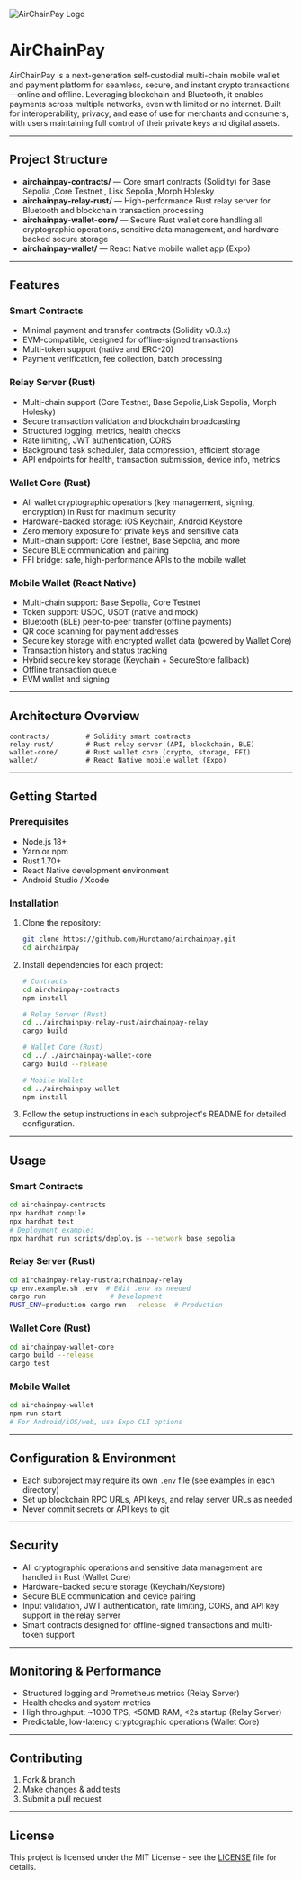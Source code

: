 ![AirChainPay Logo](https://rose-imaginative-lion-87.mypinata.cloud/ipfs/bafybeiby6qp7p7kkey3lrrp5jhbgqg7rw6agpfcnitjepyinke2xhejboa)

# AirChainPay

AirChainPay is a next-generation self-custodial multi-chain mobile wallet and payment platform for seamless, secure, and instant crypto transactions—online and offline. Leveraging blockchain and Bluetooth, it enables payments across multiple networks, even with limited or no internet. Built for interoperability, privacy, and ease of use for merchants and consumers, with users maintaining full control of their private keys and digital assets.

---

## Project Structure

- **airchainpay-contracts/** — Core smart contracts (Solidity) for Base Sepolia ,Core Testnet , Lisk Sepolia ,Morph Holesky
- **airchainpay-relay-rust/** — High-performance Rust relay server for Bluetooth and blockchain transaction processing
- **airchainpay-wallet-core/** — Secure Rust wallet core handling all cryptographic operations, sensitive data management, and hardware-backed secure storage
- **airchainpay-wallet/** — React Native mobile wallet app (Expo)

---

## Features

### Smart Contracts
- Minimal payment and transfer contracts (Solidity v0.8.x)
- EVM-compatible, designed for offline-signed transactions
- Multi-token support (native and ERC-20)
- Payment verification, fee collection, batch processing

### Relay Server (Rust)
- Multi-chain support (Core Testnet, Base Sepolia,Lisk Sepolia, Morph Holesky)
- Secure transaction validation and blockchain broadcasting
- Structured logging, metrics, health checks
- Rate limiting, JWT authentication, CORS
- Background task scheduler, data compression, efficient storage
- API endpoints for health, transaction submission, device info, metrics

### Wallet Core (Rust)
- All wallet cryptographic operations (key management, signing, encryption) in Rust for maximum security
- Hardware-backed storage: iOS Keychain, Android Keystore
- Zero memory exposure for private keys and sensitive data
- Multi-chain support: Core Testnet, Base Sepolia, and more
- Secure BLE communication and pairing
- FFI bridge: safe, high-performance APIs to the mobile wallet

### Mobile Wallet (React Native)
- Multi-chain support: Base Sepolia, Core Testnet
- Token support: USDC, USDT (native and mock)
- Bluetooth (BLE) peer-to-peer transfer (offline payments)
- QR code scanning for payment addresses
- Secure key storage with encrypted wallet data (powered by Wallet Core)
- Transaction history and status tracking
- Hybrid secure key storage (Keychain + SecureStore fallback)
- Offline transaction queue
- EVM wallet and signing

---

## Architecture Overview

```
contracts/         # Solidity smart contracts
relay-rust/        # Rust relay server (API, blockchain, BLE)
wallet-core/       # Rust wallet core (crypto, storage, FFI)
wallet/            # React Native mobile wallet (Expo)
```

---

## Getting Started

### Prerequisites
- Node.js 18+
- Yarn or npm
- Rust 1.70+
- React Native development environment
- Android Studio / Xcode

### Installation

1. Clone the repository:
   ```bash
   git clone https://github.com/Hurotamo/airchainpay.git
   cd airchainpay
   ```

2. Install dependencies for each project:
   ```bash
   # Contracts
   cd airchainpay-contracts
   npm install

   # Relay Server (Rust)
   cd ../airchainpay-relay-rust/airchainpay-relay
   cargo build

   # Wallet Core (Rust)
   cd ../../airchainpay-wallet-core
   cargo build --release

   # Mobile Wallet
   cd ../airchainpay-wallet
   npm install
   ```

3. Follow the setup instructions in each subproject's README for detailed configuration.

---

## Usage

### Smart Contracts
```bash
cd airchainpay-contracts
npx hardhat compile
npx hardhat test
# Deployment example:
npx hardhat run scripts/deploy.js --network base_sepolia
```

### Relay Server (Rust)
```bash
cd airchainpay-relay-rust/airchainpay-relay
cp env.example.sh .env  # Edit .env as needed
cargo run                # Development
RUST_ENV=production cargo run --release  # Production
```

### Wallet Core (Rust)
```bash
cd airchainpay-wallet-core
cargo build --release
cargo test
```

### Mobile Wallet
```bash
cd airchainpay-wallet
npm run start
# For Android/iOS/web, use Expo CLI options
```

---

## Configuration & Environment

- Each subproject may require its own `.env` file (see examples in each directory)
- Set up blockchain RPC URLs, API keys, and relay server URLs as needed
- Never commit secrets or API keys to git

---

## Security
- All cryptographic operations and sensitive data management are handled in Rust (Wallet Core)
- Hardware-backed secure storage (Keychain/Keystore)
- Secure BLE communication and device pairing
- Input validation, JWT authentication, rate limiting, CORS, and API key support in the relay server
- Smart contracts designed for offline-signed transactions and multi-token support

---

## Monitoring & Performance
- Structured logging and Prometheus metrics (Relay Server)
- Health checks and system metrics
- High throughput: ~1000 TPS, <50MB RAM, <2s startup (Relay Server)
- Predictable, low-latency cryptographic operations (Wallet Core)

---

## Contributing
1. Fork & branch
2. Make changes & add tests
3. Submit a pull request

---

## License

This project is licensed under the MIT License - see the [LICENSE](LICENSE) file for details. 
